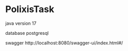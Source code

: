 # PolixisTask

java version
17

database
postgresql

swagger
http://localhost:8080/swagger-ui/index.html#/